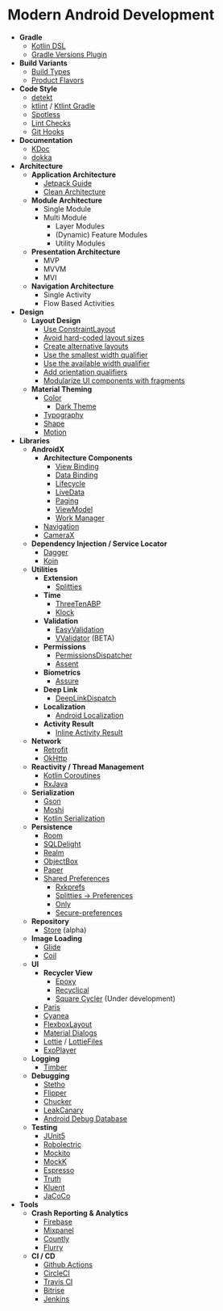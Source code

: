 # Modern Android Development

- **Gradle**
    - [Kotlin DSL](https://docs.gradle.org/current/userguide/kotlin_dsl.html)
    - [Gradle Versions Plugin](https://github.com/ben-manes/gradle-versions-plugin)
- **Build Variants**
    - [Build Types](https://developer.android.com/studio/build/build-variants#product-flavors)
    - [Product Flavors](https://developer.android.com/studio/build/build-variants#product-flavors)
- **Code Style**
    - [detekt](https://github.com/detekt/detekt)
    - [ktlint](https://github.com/pinterest/ktlint) / [Ktlint Gradle](https://github.com/JLLeitschuh/ktlint-gradle)
    - [Spotless](https://github.com/diffplug/spotless)
    - [Lint Checks](https://developer.android.com/studio/write/lint)
    - [Git Hooks](https://githooks.com/)
- **Documentation**
    - [KDoc](https://kotlinlang.org/docs/reference/kotlin-doc.html)
    - [dokka](https://github.com/Kotlin/dokka)
- **Architecture**
    - **Application Architecture**
        - [Jetpack Guide](https://developer.android.com/jetpack/docs/guide)
        - [Clean Architecture](https://blog.cleancoder.com/uncle-bob/2012/08/13/the-clean-architecture.html)
    - **Module Architecture**
        - Single Module
        - Multi Module
            - Layer Modules
            - (Dynamic) Feature Modules
            - Utility Modules
    - **Presentation Architecture**
        - MVP
        - MVVM
        - MVI
    - **Navigation Architecture**
        - Single Activity
        - Flow Based Activities
- **Design**
    - **Layout Design**
        - [Use ConstraintLayout](https://developer.android.com/training/multiscreen/screensizes#ConstraintLayout)
        - [Avoid hard-coded layout sizes](https://developer.android.com/training/multiscreen/screensizes#TaskUseWrapMatchPar)
        - [Create alternative layouts](https://developer.android.com/training/multiscreen/screensizes#alternative-layouts)
        - [Use the smallest width qualifier](https://developer.android.com/training/multiscreen/screensizes#TaskUseSWQuali)
        - [Use the available width qualifier](https://developer.android.com/training/multiscreen/screensizes#available-width)
        - [Add orientation qualifiers](https://developer.android.com/training/multiscreen/screensizes#TaskUseOriQuali)
        - [Modularize UI components with fragments](https://developer.android.com/training/multiscreen/screensizes#fragments)
    - **Material Theming**
        - [Color](https://material.io/design/color/)
            - [Dark Theme](https://material.io/design/color/dark-theme.html)
        - [Typography](https://material.io/design/typography/)
        - [Shape](https://material.io/design/shape/)
        - [Motion](https://material.io/design/motion/)
- **Libraries**
    - **AndroidX**
        - **Architecture Components**
            - [View Binding](https://developer.android.com/topic/libraries/view-binding)
            - [Data Binding](https://developer.android.com/topic/libraries/data-binding)
            - [Lifecycle](https://developer.android.com/topic/libraries/architecture/lifecycle)
            - [LiveData](https://developer.android.com/topic/libraries/architecture/livedata)
            - [Paging](https://developer.android.com/topic/libraries/architecture/paging)
            - [ViewModel](https://developer.android.com/topic/libraries/architecture/viewmodel)
            - [Work Manager](https://developer.android.com/topic/libraries/architecture/workmanager)
        - [Navigation](https://developer.android.com/guide/navigation)
        - [CameraX](https://developer.android.com/training/camerax)
    - **Dependency Injection / Service Locator**
        - [Dagger](https://github.com/google/dagger)
        - [Koin](https://github.com/InsertKoinIO/koin)
    - **Utilities**
        - **Extension**
            - [Splitties](https://github.com/LouisCAD/Splitties)
        - **Time**
            - [ThreeTenABP](https://github.com/JakeWharton/ThreeTenABP)
            - [Klock](https://github.com/korlibs/klock)
        - **Validation**
            - [EasyValidation](https://github.com/wajahatkarim3/EasyValidation)
            - [VValidator](https://github.com/afollestad/vvalidator) (BETA)
        - **Permissions**
            - [PermissionsDispatcher](https://github.com/permissions-dispatcher/PermissionsDispatcher)
            - [Assent](https://github.com/afollestad/assent)
        - **Biometrics**
            - [Assure](https://github.com/afollestad/assure)
        - **Deep Link**
            - [DeepLinkDispatch](https://github.com/airbnb/DeepLinkDispatch)
        - **Localization**
            - [Android Localization](https://github.com/akexorcist/Android-Localization)
        - **Activity Result**
            - [Inline Activity Result](https://github.com/afollestad/inline-activity-result)
    - **Network**
        - [Retrofit](https://github.com/square/retrofit)
        - [OkHttp](https://github.com/square/okhttp)
    - **Reactivity / Thread Management**
        - [Kotlin Coroutines](https://github.com/Kotlin/kotlinx.coroutines)
        - [RxJava](https://github.com/ReactiveX/RxJava)
    - **Serialization**
        - [Gson](https://github.com/google/gson)
        - [Moshi](https://github.com/square/moshi)
        - [Kotlin Serialization](https://github.com/Kotlin/kotlinx.serialization)
    - **Persistence**
        - [Room](https://developer.android.com/topic/libraries/architecture/room)
        - [SQLDelight](https://github.com/cashapp/sqldelight)
        - [Realm](https://github.com/realm/realm-java)
        - [ObjectBox](https://objectbox.io/)
        - [Paper](https://github.com/pilgr/Paper)
        - [Shared Preferences](https://developer.android.com/training/data-storage/shared-preferences)
            - [Rxkprefs](https://github.com/afollestad/rxkprefs)
            - [Splitties → Preferences](https://github.com/LouisCAD/Splitties/tree/master/modules/preferences)
            - [Only](https://github.com/skydoves/Only)
            - [Secure-preferences](https://github.com/scottyab/secure-preferences)
    - **Repository**
        - [Store](https://github.com/dropbox/Store) (alpha)
    - **Image Loading**
        - [Glide](https://github.com/bumptech/glide)
        - [Coil](https://github.com/coil-kt/coil)
    - **UI**
        - **Recycler View**
            - [Epoxy](https://github.com/airbnb/epoxy)
            - [Recyclical](https://github.com/afollestad/recyclical)
            - [Square Cycler](https://github.com/square/cycler) (Under development)
        - [Paris](https://github.com/airbnb/paris)
        - [Cyanea](https://github.com/jaredrummler/Cyanea)
        - [FlexboxLayout](https://github.com/google/flexbox-layout)
        - [Material Dialogs](https://github.com/afollestad/material-dialogs)
        - [Lottie](https://github.com/airbnb/lottie-android) / [LottieFiles](https://lottiefiles.com/)
        - [ExoPlayer](https://github.com/google/ExoPlayer)
    - **Logging**
        - [Timber](https://github.com/JakeWharton/timber)
    - **Debugging**
        - [Stetho](https://github.com/facebook/stetho)
        - [Flipper](https://github.com/facebook/flipper)
        - [Chucker](https://github.com/ChuckerTeam/chucker)
        - [LeakCanary](https://github.com/square/leakcanary)
        - [Android Debug Database](https://github.com/amitshekhariitbhu/Android-Debug-Database)
    - **Testing**
        - [JUnit5](https://github.com/junit-team/junit5)
        - [Robolectric](https://github.com/robolectric/robolectric)
        - [Mockito](https://github.com/mockito/mockito)
        - [MockK](https://github.com/mockk/mockk)
        - [Espresso](https://developer.android.com/training/testing/espresso)
        - [Truth](https://github.com/google/truth)
        - [Kluent](https://github.com/MarkusAmshove/Kluent)
        - [JaCoCo](https://github.com/jacoco/jacoco)
- **Tools**
    - **Crash Reporting & Analytics**
        - [Firebase](https://firebase.google.com/)
        - [Mixpanel](https://mixpanel.com/)
        - [Countly](https://count.ly/)
        - [Flurry](https://www.flurry.com/)
    - **CI / CD**
        - [Github Actions](https://github.com/features/actions)
        - [CircleCI](https://circleci.com/)
        - [Travis CI](https://travis-ci.org/)
        - [Bitrise](https://www.bitrise.io/)
        - [Jenkins](https://www.jenkins.io/)
